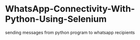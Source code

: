 # WhatsApp-Connectivity-With-Python-Using-Selenium
sending messages from python program to whatsapp recipients
